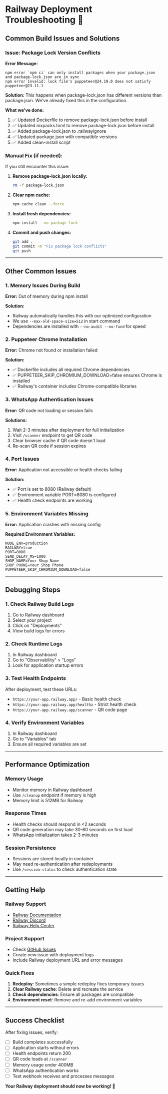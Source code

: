 # Railway Deployment Troubleshooting 🔧

## Common Build Issues and Solutions

### Issue: Package Lock Version Conflicts

**Error Message:**
```
npm error `npm ci` can only install packages when your package.json and package-lock.json are in sync
npm error Invalid: lock file's puppeteer@24.19.0 does not satisfy puppeteer@23.11.1
```

**Solution:**
This happens when package-lock.json has different versions than package.json. We've already fixed this in the configuration.

**What we've done:**
1. ✅ Updated Dockerfile to remove package-lock.json before install
2. ✅ Updated nixpacks.toml to remove package-lock.json before install  
3. ✅ Added package-lock.json to .railwayignore
4. ✅ Updated package.json with compatible versions
5. ✅ Added clean-install script

### Manual Fix (if needed):

If you still encounter this issue:

1. **Remove package-lock.json locally:**
   ```bash
   rm -f package-lock.json
   ```

2. **Clear npm cache:**
   ```bash
   npm cache clean --force
   ```

3. **Install fresh dependencies:**
   ```bash
   npm install --no-package-lock
   ```

4. **Commit and push changes:**
   ```bash
   git add .
   git commit -m "Fix package lock conflicts"
   git push
   ```

---

## Other Common Issues

### 1. Memory Issues During Build

**Error:** Out of memory during npm install

**Solution:**
- Railway automatically handles this with our optimized configuration
- We use `--max-old-space-size=512` in start command
- Dependencies are installed with `--no-audit --no-fund` for speed

### 2. Puppeteer Chrome Installation

**Error:** Chrome not found or installation failed

**Solution:**
- ✅ Dockerfile includes all required Chrome dependencies
- ✅ PUPPETEER_SKIP_CHROMIUM_DOWNLOAD=false ensures Chrome is installed
- ✅ Railway's container includes Chrome-compatible libraries

### 3. WhatsApp Authentication Issues

**Error:** QR code not loading or session fails

**Solutions:**
1. Wait 2-3 minutes after deployment for full initialization
2. Visit `/scanner` endpoint to get QR code
3. Clear browser cache if QR code doesn't load
4. Re-scan QR code if session expires

### 4. Port Issues

**Error:** Application not accessible or health checks failing

**Solution:**
- ✅ Port is set to 8080 (Railway default)
- ✅ Environment variable PORT=8080 is configured
- ✅ Health check endpoints are working

### 5. Environment Variables Missing

**Error:** Application crashes with missing config

**Required Environment Variables:**
```
NODE_ENV=production
RAILWAY=true
PORT=8080
SEND_DELAY_MS=1000
SHOP_NAME=Your Shop Name
SHOP_PHONE=Your Shop Phone
PUPPETEER_SKIP_CHROMIUM_DOWNLOAD=false
```

---

## Debugging Steps

### 1. Check Railway Build Logs
1. Go to Railway dashboard
2. Select your project
3. Click on "Deployments"
4. View build logs for errors

### 2. Check Runtime Logs
1. In Railway dashboard
2. Go to "Observability" > "Logs"
3. Look for application startup errors

### 3. Test Health Endpoints
After deployment, test these URLs:
- `https://your-app.railway.app/` - Basic health check
- `https://your-app.railway.app/healthz` - Strict health check
- `https://your-app.railway.app/scanner` - QR code page

### 4. Verify Environment Variables
1. In Railway dashboard
2. Go to "Variables" tab
3. Ensure all required variables are set

---

## Performance Optimization

### Memory Usage
- Monitor memory in Railway dashboard
- Use `/cleanup` endpoint if memory is high
- Memory limit is 512MB for Railway

### Response Times
- Health checks should respond in <2 seconds
- QR code generation may take 30-60 seconds on first load
- WhatsApp initialization takes 2-3 minutes

### Session Persistence
- Sessions are stored locally in container
- May need re-authentication after redeployments
- Use `/session-status` to check authentication state

---

## Getting Help

### Railway Support
- [Railway Documentation](https://docs.railway.app)
- [Railway Discord](https://discord.gg/railway)
- [Railway Help Center](https://help.railway.app)

### Project Support
- Check [GitHub Issues](https://github.com/mrsaurabhtanwar/tailoring-whatsapp-bot/issues)
- Create new issue with deployment logs
- Include Railway deployment URL and error messages

### Quick Fixes
1. **Redeploy**: Sometimes a simple redeploy fixes temporary issues
2. **Clear Railway cache**: Delete and recreate the service
3. **Check dependencies**: Ensure all packages are compatible
4. **Environment reset**: Remove and re-add environment variables

---

## Success Checklist

After fixing issues, verify:
- [ ] Build completes successfully
- [ ] Application starts without errors
- [ ] Health endpoints return 200
- [ ] QR code loads at `/scanner`
- [ ] Memory usage under 400MB
- [ ] WhatsApp authentication works
- [ ] Test webhook receives and processes messages

**Your Railway deployment should now be working! 🚀**
